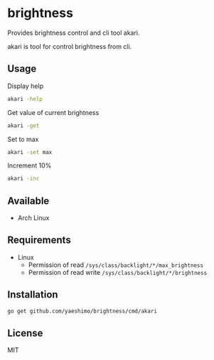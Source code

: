 # brightness

Provides brightness control and cli tool akari.

akari is tool for control brightness from cli.

## Usage

Display help

```sh
akari -help
```

Get value of current brightness

```sh
akari -get
```

Set to max

```sh
akari -set max
```

Increment 10%

```sh
akari -inc
```

## Available

- Arch Linux

## Requirements

- Linux
  - Permission of read `/sys/class/backlight/*/max_brightness`
  - Permission of read write `/sys/class/backlight/*/brightness`

## Installation

```sh
go get github.com/yaeshimo/brightness/cmd/akari
```

## License

MIT
